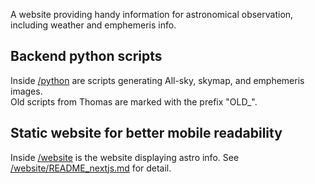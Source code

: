 A website providing handy information for astronomical observation, including weather and emphemeris info.  
  
## Backend python scripts
Inside [/python](/python) are scripts generating All-sky, skymap, and emphemeris images.  
Old scripts from Thomas are marked with the prefix "OLD_".  

## Static website for better mobile readability
Inside [/website](/website) is the website displaying astro info. See [/website/README_nextjs.md](README_nextjs.md) for detail.